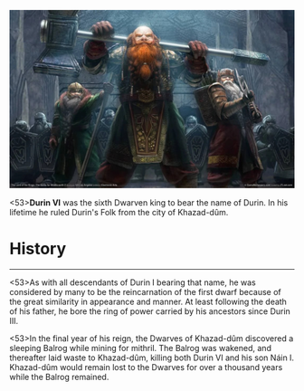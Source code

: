 ![](durinVI/1.jpg)

<53>**Durin VI** was the sixth Dwarven king to bear the name of Durin. In his lifetime he ruled Durin's Folk from the city of Khazad-dûm.

# History
---

<53>As with all descendants of Durin I bearing that name, he was considered by many to be the reincarnation of the first dwarf because of the great similarity in appearance and manner. At least following the death of his father, he bore the ring of power carried by his ancestors since Durin III.

<53>In the final year of his reign, the Dwarves of Khazad-dûm discovered a sleeping Balrog while mining for mithril. The Balrog was wakened, and thereafter laid waste to Khazad-dûm, killing both Durin VI and his son Náin I. Khazad-dûm would remain lost to the Dwarves for over a thousand years while the Balrog remained.
